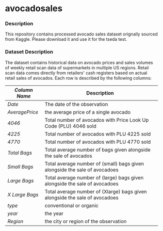 # avocadosales

### Description 
This repository contains processed avocado sales dataset orignally sourced from Kaggle.
Please download it and use it for the tseda test. 

### Dataset Description
The dataset contains historical data on avocado prices and sales volumes of weekly retail scan data of supermarkets in multiple US regions. Retail scan data comes directly from retailers' cash registers based on actual retail sales of avocados. 
Each row is described by the following columns:

*Column Name* | Description
--- | ---
*Date* | The date of the observation
*AveragePrice* | the average price of a single avocado
*4046* | Total number of avocados with Price Look Up Code (PLU) 4046 sold
*4225* | Total number of avocados with PLU 4225 sold
*4770* | Total number of avocados with PLU 4770 sold
*Total Bags* | Total average number of bags given alongside the sale of avocados
*Small Bags* | Total average number of (small) bags given alongside the sale of avocadoes
*Large Bags* | Total average number of (large) bags given alongside the sale of avocadoes
*X Large Bags* | Total average number of (Xlarge) bags given alongside the sale of avocadoes
*type* | conventional or organic
*year* | the year
*Region* | the city or region of the observation
